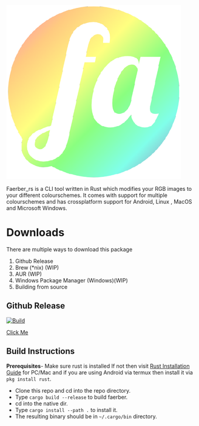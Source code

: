 ![Logo](assets/logo.png) 

Faerber_rs is a CLI tool written in Rust which modifies your RGB images to your different colourschemes. It comes with support for multiple colourschemes and has crossplatform support for Android, Linux , MacOS and Microsoft Windows.

# Downloads

There are multiple ways to download this package 

1. Github Release
2. Brew (*nix) (WIP)
3. AUR (WIP)
4. Windows Package Manager (Windows)(WIP)
5. Building from source

## Github Release 

[![Build](https://github.com/farbenfroh/faerber/actions/workflows/main.yml/badge.svg)](https://github.com/farbenfroh/faerber_rs/actions/workflows/ci.yml)


[Click Me](https://github.com/hirschmann/farbenfroh/faerber_rs)

## Build Instructions 

**Prerequisites**- Make sure rust is installed
If not then visit [Rust Installation Guide](https://forge.rust-lang.org/infra/other-installation-methods.html) for PC/Mac and if you are using Android via termux then install it via `pkg install rust`.

- Clone this repo and cd into the repo directory.
- Type `cargo build --release` to build faerber.
- cd into the native dir.
- Type `cargo install --path .` to install it.
- The resulting binary should be in `~/.cargo/bin` directory.

